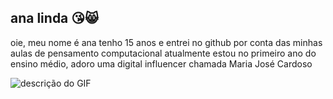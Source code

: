 ## ana linda 😘😸
 oie, meu nome é ana tenho 15 anos e entrei no github por conta das minhas aulas de pensamento computacional 
atualmente estou no primeiro ano do ensino médio, adoro uma digital influencer chamada Maria José Cardoso

![descrição do GIF]([https://c.tenor.com/XknQ34ZuXgUAAAAd/tenor.gif](https://c.tenor.com/8NjFaJb22REAAAAC/tenor.gif))

